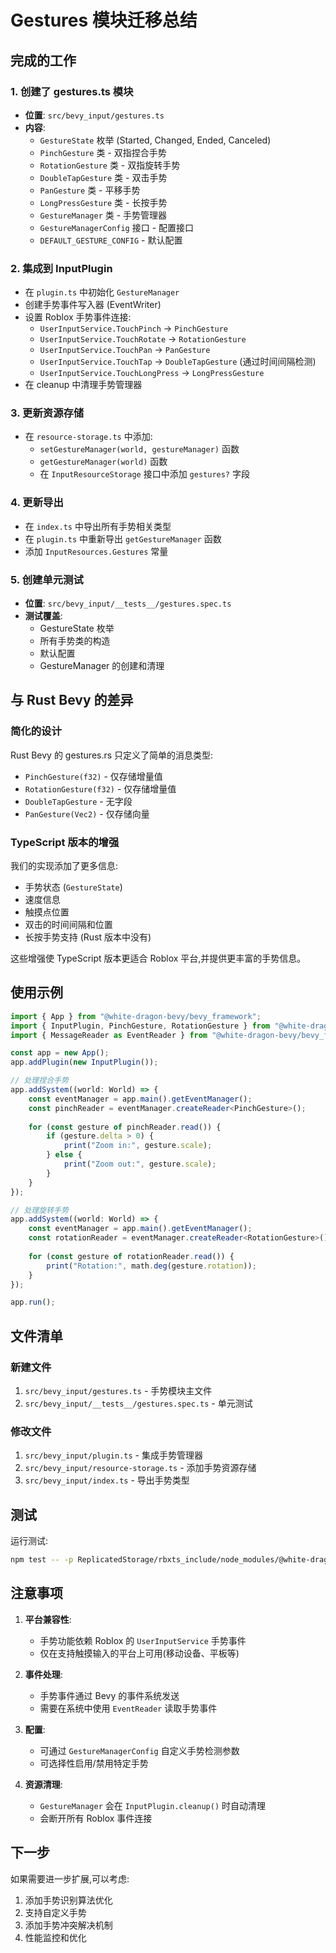 # Gestures 模块迁移总结

## 完成的工作

### 1. 创建了 gestures.ts 模块
- **位置**: `src/bevy_input/gestures.ts`
- **内容**:
  - `GestureState` 枚举 (Started, Changed, Ended, Canceled)
  - `PinchGesture` 类 - 双指捏合手势
  - `RotationGesture` 类 - 双指旋转手势
  - `DoubleTapGesture` 类 - 双击手势
  - `PanGesture` 类 - 平移手势
  - `LongPressGesture` 类 - 长按手势
  - `GestureManager` 类 - 手势管理器
  - `GestureManagerConfig` 接口 - 配置接口
  - `DEFAULT_GESTURE_CONFIG` - 默认配置

### 2. 集成到 InputPlugin
- 在 `plugin.ts` 中初始化 `GestureManager`
- 创建手势事件写入器 (EventWriter)
- 设置 Roblox 手势事件连接:
  - `UserInputService.TouchPinch` → `PinchGesture`
  - `UserInputService.TouchRotate` → `RotationGesture`
  - `UserInputService.TouchPan` → `PanGesture`
  - `UserInputService.TouchTap` → `DoubleTapGesture` (通过时间间隔检测)
  - `UserInputService.TouchLongPress` → `LongPressGesture`
- 在 cleanup 中清理手势管理器

### 3. 更新资源存储
- 在 `resource-storage.ts` 中添加:
  - `setGestureManager(world, gestureManager)` 函数
  - `getGestureManager(world)` 函数
  - 在 `InputResourceStorage` 接口中添加 `gestures?` 字段

### 4. 更新导出
- 在 `index.ts` 中导出所有手势相关类型
- 在 `plugin.ts` 中重新导出 `getGestureManager` 函数
- 添加 `InputResources.Gestures` 常量

### 5. 创建单元测试
- **位置**: `src/bevy_input/__tests__/gestures.spec.ts`
- **测试覆盖**:
  - GestureState 枚举
  - 所有手势类的构造
  - 默认配置
  - GestureManager 的创建和清理

## 与 Rust Bevy 的差异

### 简化的设计
Rust Bevy 的 gestures.rs 只定义了简单的消息类型:
- `PinchGesture(f32)` - 仅存储增量值
- `RotationGesture(f32)` - 仅存储增量值
- `DoubleTapGesture` - 无字段
- `PanGesture(Vec2)` - 仅存储向量

### TypeScript 版本的增强
我们的实现添加了更多信息:
- 手势状态 (`GestureState`)
- 速度信息
- 触摸点位置
- 双击的时间间隔和位置
- 长按手势支持 (Rust 版本中没有)

这些增强使 TypeScript 版本更适合 Roblox 平台,并提供更丰富的手势信息。

## 使用示例

```typescript
import { App } from "@white-dragon-bevy/bevy_framework";
import { InputPlugin, PinchGesture, RotationGesture } from "@white-dragon-bevy/bevy_framework/bevy_input";
import { MessageReader as EventReader } from "@white-dragon-bevy/bevy_framework/bevy_ecs";

const app = new App();
app.addPlugin(new InputPlugin());

// 处理捏合手势
app.addSystem((world: World) => {
	const eventManager = app.main().getEventManager();
	const pinchReader = eventManager.createReader<PinchGesture>();
	
	for (const gesture of pinchReader.read()) {
		if (gesture.delta > 0) {
			print("Zoom in:", gesture.scale);
		} else {
			print("Zoom out:", gesture.scale);
		}
	}
});

// 处理旋转手势
app.addSystem((world: World) => {
	const eventManager = app.main().getEventManager();
	const rotationReader = eventManager.createReader<RotationGesture>();
	
	for (const gesture of rotationReader.read()) {
		print("Rotation:", math.deg(gesture.rotation));
	}
});

app.run();
```

## 文件清单

### 新建文件
1. `src/bevy_input/gestures.ts` - 手势模块主文件
2. `src/bevy_input/__tests__/gestures.spec.ts` - 单元测试

### 修改文件
1. `src/bevy_input/plugin.ts` - 集成手势管理器
2. `src/bevy_input/resource-storage.ts` - 添加手势资源存储
3. `src/bevy_input/index.ts` - 导出手势类型

## 测试

运行测试:
```bash
npm test -- -p ReplicatedStorage/rbxts_include/node_modules/@white-dragon-bevy/bevy-framework/bevy_input/__tests__/gestures.spec
```

## 注意事项

1. **平台兼容性**: 
   - 手势功能依赖 Roblox 的 `UserInputService` 手势事件
   - 仅在支持触摸输入的平台上可用(移动设备、平板等)

2. **事件处理**: 
   - 手势事件通过 Bevy 的事件系统发送
   - 需要在系统中使用 `EventReader` 读取手势事件

3. **配置**: 
   - 可通过 `GestureManagerConfig` 自定义手势检测参数
   - 可选择性启用/禁用特定手势

4. **资源清理**: 
   - `GestureManager` 会在 `InputPlugin.cleanup()` 时自动清理
   - 会断开所有 Roblox 事件连接

## 下一步

如果需要进一步扩展,可以考虑:
1. 添加手势识别算法优化
2. 支持自定义手势
3. 添加手势冲突解决机制
4. 性能监控和优化
